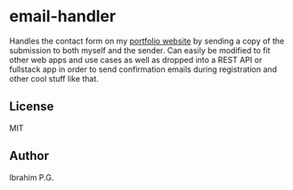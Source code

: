 # email-handler
Handles the contact form on my [portfolio website](https://ibrahimpg.com) by sending a copy of the submission to both myself and the sender. Can easily be modified to fit other web apps and use cases as well as dropped into a REST API or fullstack app in order to send confirmation emails during registration and other cool stuff like that.

## License
MIT

## Author
Ibrahim P.G.